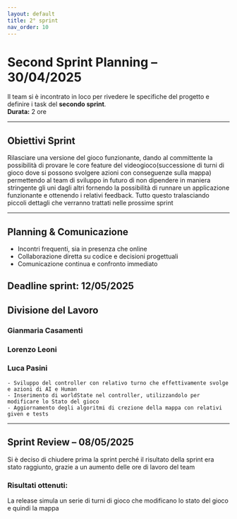 ```yaml
---
layout: default
title: 2° sprint
nav_order: 10
---
```


# Second Sprint Planning – 30/04/2025

Il team si è incontrato in loco per rivedere le specifiche del progetto e
definire i task del **secondo sprint**.  
**Durata:** 2 ore

---

## Obiettivi Sprint
Rilasciare una versione del gioco funzionante,
dando al committente la possibilità di provare le core feature del videogioco(successione di turni di gioco dove
si possono svolgere azioni con conseguenze sulla mappa)
permettendo al team di sviluppo in futuro di non dipendere in maniera stringente gli uni dagli altri fornendo la
possibilità di runnare un applicazione funzionante e ottenendo i relativi feedback.
Tutto questo tralasciando piccoli dettagli che verranno trattati nelle prossime sprint


---

## Planning & Comunicazione
- Incontri frequenti, sia in presenza che online
- Collaborazione diretta su codice e decisioni progettuali
- Comunicazione continua e confronto immediato

**Deadline sprint:** 12/05/2025
---

## Divisione del Lavoro


### Gianmaria Casamenti


### Lorenzo Leoni


### Luca Pasini

    - Sviluppo del controller con relativo turno che effettivamente svolge e azioni di AI e Human
    - Inserimento di worldState nel controller, utilizzandolo per modificare lo Stato del gioco
    - Aggiornamento degli algoritmi di crezione della mappa con relativi given e tests

---

## Sprint Review – 08/05/2025

Si è deciso di chiudere prima la sprint perché il risultato della sprint era stato raggiunto, grazie a un aumento delle 
ore di lavoro del team 

### Risultati ottenuti:
La release simula un serie di turni di gioco che modificano lo stato del gioco e quindi la mappa


